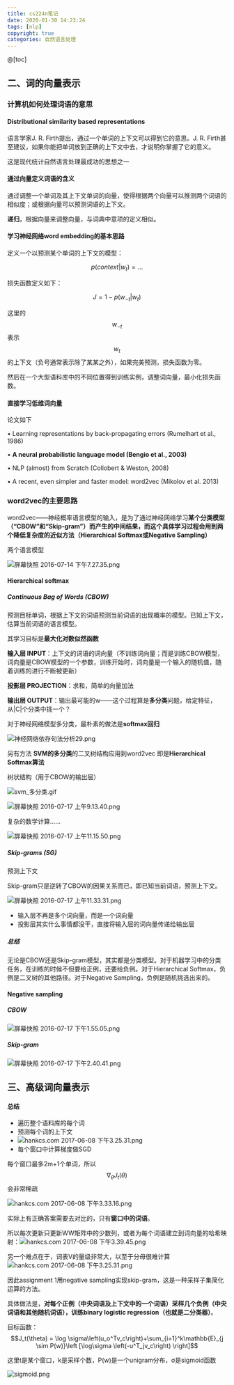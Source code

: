 ```yaml
---
title: cs224n笔记
date: 2020-01-30 14:23:24
tags: [nlp]
copyright: true
categories: 自然语言处理
---
```


@[toc]

## 二、词的向量表示

### 计算机如何处理词语的意思

#### Distributional similarity based representations

语言学家J. R. Firth提出，通过一个单词的上下文可以得到它的意思。J. R. Firth甚至建议，如果你能把单词放到正确的上下文中去，才说明你掌握了它的意义。

这是现代统计自然语言处理最成功的思想之一

#### 通过向量定义词语的含义

通过调整一个单词及其上下文单词的向量，使得根据两个向量可以推测两个词语的相似度；或根据向量可以预测词语的上下文。

**递归**，根据向量来调整向量，与词典中意项的定义相似。

#### 学习神经网络word embedding的基本思路

定义一个以预测某个单词的上下文的模型：

$$p(context|w_t) = …$$

损失函数定义如下：

$$J = 1 − p(w_{−t} |w_t)$$

这里的$$w_{−t}$$表示$$w_t$$的上下文（负号通常表示除了某某之外），如果完美预测，损失函数为零。

然后在一个大型语料库中的不同位置得到训练实例，调整词向量，最小化损失函数。

#### 直接学习低维词向量

论文如下

• Learning representations by back-propagating errors (Rumelhart et al., 1986)

• **A neural probabilistic language model (Bengio et al., 2003)**

• NLP (almost) from Scratch (Collobert & Weston, 2008)

• A recent, even simpler and faster model: word2vec (Mikolov et al. 2013) 



### word2vec的主要思路

word2vec——神经概率语言模型的输入，是为了通过神经网络学习**某个分类模型（“CBOW”和“Skip-gram”）**而产生的中间结果，而这个具体学习过程会用到**两个降低复杂度的近似方法（Hierarchical Softmax或Negative Sampling）**

两个语言模型

![屏幕快照 2016-07-14 下午7.27.35.png](https://ww3.sinaimg.cn/large/6cbb8645gw1f5to6e5d9lj216c0qkwhk.jpg)



#### Hierarchical softmax

##### Continuous Bag of Words (CBOW)

预测目标单词，根据上下文的词语预测当前词语的出现概率的模型。已知上下文，估算当前词语的语言模型。

其学习目标是**最大化对数似然函数**

**输入层 INPUT**：上下文的词语的词向量（不训练词向量；而是训练CBOW模型，词向量是CBOW模型的一个参数，训练开始时，词向量是一个输入的随机值，随着训练的进行不断被更新）

**投影层 PROJECTION**：求和，简单的向量加法

**输出层 OUTPUT**：输出最可能的w——这个过程算是**多分类**问题，给定特征，从|C|个分类中挑一个？

对于神经网络模型多分类，最朴素的做法是**softmax回归**

![神经网络依存句法分析29.png](https://ww2.sinaimg.cn/large/6cbb8645gw1exxdsuugv1j20cl033jrj.jpg)

另有方法 **SVM的多分类**的二叉树结构应用到word2vec 即是**Hierarchical Softmax算法**



树状结构（用于CBOW的输出层）

![svm_多分类.gif](https://ww1.sinaimg.cn/large/6cbb8645gw1f5wmvf9tbrg20bf08mq30.gif)

![屏幕快照 2016-07-17 上午9.13.40.png](https://ww3.sinaimg.cn/large/6cbb8645gw1f5wmy4jdnwj214w12a42v.jpg)

复杂的数学计算......

![屏幕快照 2016-07-17 上午11.15.50.png](https://ww1.sinaimg.cn/large/6cbb8645gw1f5wqgz0elqj20pm0qaq5a.jpg)

##### Skip-grams (SG)

预测上下文

Skip-gram只是逆转了CBOW的因果关系而已，即已知当前词语，预测上下文。

![屏幕快照 2016-07-17 上午11.33.31.png](https://ww1.sinaimg.cn/large/6cbb8645gw1f5wqzg68u0j214a120wij.jpg)

- 输入层不再是多个词向量，而是一个词向量
- 投影层其实什么事情都没干，直接将输入层的词向量传递给输出层

##### 总结

无论是CBOW还是Skip-gram模型，其实都是分类模型。对于机器学习中的分类任务，在训练的时候不但要给正例，还要给负例。对于Hierarchical Softmax，负例是二叉树的其他路径。对于Negative Sampling，负例是随机挑选出来的。



#### Negative sampling

##### CBOW

![屏幕快照 2016-07-17 下午1.55.05.png](https://ww4.sinaimg.cn/large/6cbb8645gw1f5wv2jzxnfj20oe0ncdhp.jpg)

##### Skip-gram

![屏幕快照 2016-07-17 下午2.40.41.png](https://ww4.sinaimg.cn/large/6cbb8645gw1f5wwegdnryj20oi0q00v3.jpg)



## 三、高级词向量表示

#### 总结

- 遍历整个语料库的每个词
- 预测每个词的上下文
- ![hankcs.com 2017-06-08 下午3.25.31.png](https://wx1.sinaimg.cn/large/006Fmjmcly1fgdtp2e4e2j30uy0bmn6v.jpg)
- 每个窗口中计算梯度做SGD



每个窗口最多2m+1个单词，所以$$∇_θJ_t(θ)$$会非常稀疏

![hankcs.com 2017-06-08 下午3.33.16.png](https://wx2.sinaimg.cn/large/006Fmjmcly1fgdtx6wu43j30ta0qegnj.jpg)

实际上有正确答案需要去对比的，只有**窗口中的词语**。

所以每次更新只更新WW矩阵中的少数列，或者为每个词语建立到词向量的哈希映射：![hankcs.com 2017-06-08 下午3.39.45.png](https://wx3.sinaimg.cn/large/006Fmjmcly1fgdu3xf2phj30qo09a755.jpg)



另一个难点在于，词表V的量级非常大，以至于分母很难计算![hankcs.com 2017-06-08 下午3.25.31.png](https://wx1.sinaimg.cn/large/006Fmjmcly1fgdtp2e4e2j30uy0bmn6v.jpg)

因此assignment 1用negative sampling实现skip-gram，这是一种采样子集简化运算的方法。

具体做法是，**对每个正例（中央词语及上下文中的一个词语）采样几个负例（中央词语和其他随机词语），训练binary logistic regression（也就是二分类器）**。

 目标函数：$$J_t(\theta) = \log \sigma\left(u_o^Tv_c\right)+\sum_{i=1}^k\mathbb{E}_{j \sim P(w)}\left [\log\sigma \left(-u^T_jv_c\right) \right]$$

这里t是某个窗口，k是采样个数，P(w)是一个unigram分布，σ是sigmoid函数

![sigmoid.png](https://wx4.sinaimg.cn/large/006Fmjmcly1fgdvx2wor0j30f90ai0t5.jpg)

 



